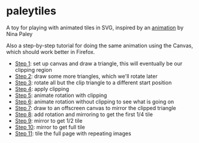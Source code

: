 paleytiles
==========

A toy for playing with animated tiles in SVG, inspired by an [animation](http://blog.ninapaley.com/2013/05/04/morphing-tiles/) by Nina Paley

Also a step-by-step tutorial for doing the same animation using the Canvas, which should work better in Firefox.

* [Step 1](https://dethe.github.io/paleytiles/canvas1.html): set up canvas and draw a triangle, this will eventually be our clipping region
* [Step 2](https://dethe.github.io/paleytiles/canvas2.html): draw some more triangles, which we'll rotate later
* [Step 3](https://dethe.github.io/paleytiles/canvas3.html): rotate all but the clip triangle to a different start position
* [Step 4](https://dethe.github.io/paleytiles/canvas4.html): apply clipping
* [Step 5](https://dethe.github.io/paleytiles/canvas5.html): animate rotation with clipping
* [Step 6](https://dethe.github.io/paleytiles/canvas6.html): animate rotation without clipping to see what is going on
* [Step 7](https://dethe.github.io/paleytiles/canvas7.html): draw to an offscreen canvas to mirror the clipped triangle
* [Step 8](https://dethe.github.io/paleytiles/canvas8.html): add rotation and mirroring to get the first 1/4 tile
* [Step 9](https://dethe.github.io/paleytiles/canvas9.html): mirror to get 1/2 tile
* [Step 10](https://dethe.github.io/paleytiles/canvas10.html): mirror to get full tile
* [Step 11](https://dethe.github.io/paleytiles/canvas11.html): tile the full page with repeating images

